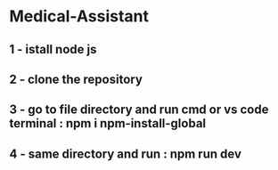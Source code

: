 # Medical-Assistant
## 1 - istall node js
## 2 - clone the repository
## 3 - go to file directory and run cmd or vs code terminal : npm i npm-install-global
## 4 - same directory and run : npm run dev
